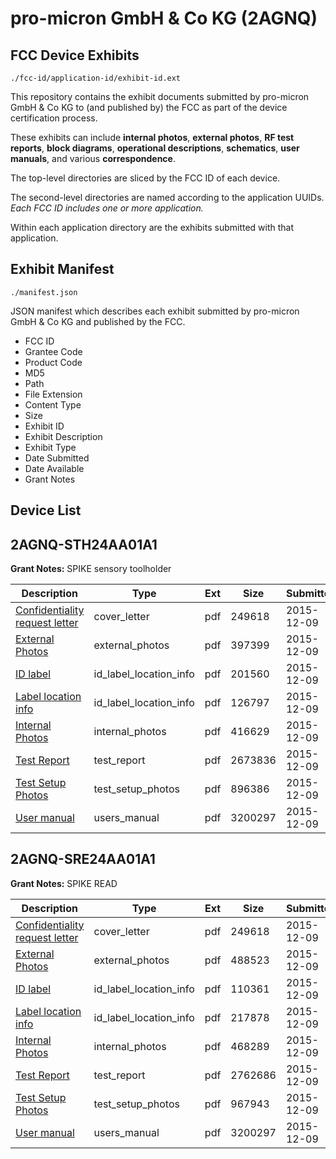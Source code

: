# pro-micron GmbH & Co KG (2AGNQ)
## FCC Device Exhibits

```
./fcc-id/application-id/exhibit-id.ext
```

This repository contains the exhibit documents submitted by pro-micron GmbH & Co KG to (and published by) the FCC as part of the device certification process.

These exhibits can include **internal photos**, **external photos**, **RF test reports**, **block diagrams**, **operational descriptions**, **schematics**, **user manuals**, and various **correspondence**.

The top-level directories are sliced by the FCC ID of each device.

The second-level directories are named according to the application UUIDs. *Each FCC ID includes one or more application.*

Within each application directory are the exhibits submitted with that application. 

## Exhibit Manifest

```
./manifest.json
```

JSON manifest which describes each exhibit submitted by pro-micron GmbH & Co KG and published by the FCC.

- FCC ID
- Grantee Code
- Product Code
- MD5
- Path
- File Extension
- Content Type
- Size
- Exhibit ID
- Exhibit Description
- Exhibit Type
- Date Submitted
- Date Available
- Grant Notes

## Device List
## 2AGNQ-STH24AA01A1
**Grant Notes:** SPIKE sensory toolholder

| Description | Type | Ext | Size | Submitted | Available |
| ----------- | ---- | --- | ---- | --------- | --------- |
| [Confidentiality request letter](2AGNQ-STH24AA01A1/267b9daee8ad39e3c08fc42d1487f16c/2836239.pdf) | cover_letter | pdf | 249618 | 2015-12-09 | 2015-12-09 |
| [External Photos](2AGNQ-STH24AA01A1/267b9daee8ad39e3c08fc42d1487f16c/2836294.pdf) | external_photos | pdf | 397399 | 2015-12-09 | 2015-12-09 |
| [ID label](2AGNQ-STH24AA01A1/267b9daee8ad39e3c08fc42d1487f16c/2836194.pdf) | id_label_location_info | pdf | 201560 | 2015-12-09 | 2015-12-09 |
| [Label location info](2AGNQ-STH24AA01A1/267b9daee8ad39e3c08fc42d1487f16c/2836210.pdf) | id_label_location_info | pdf | 126797 | 2015-12-09 | 2015-12-09 |
| [Internal Photos](2AGNQ-STH24AA01A1/267b9daee8ad39e3c08fc42d1487f16c/2836300.pdf) | internal_photos | pdf | 416629 | 2015-12-09 | 2015-12-09 |
| [Test Report](2AGNQ-STH24AA01A1/267b9daee8ad39e3c08fc42d1487f16c/2836273.pdf) | test_report | pdf | 2673836 | 2015-12-09 | 2015-12-09 |
| [Test Setup Photos](2AGNQ-STH24AA01A1/267b9daee8ad39e3c08fc42d1487f16c/2836310.pdf) | test_setup_photos | pdf | 896386 | 2015-12-09 | 2015-12-09 |
| [User manual](2AGNQ-STH24AA01A1/267b9daee8ad39e3c08fc42d1487f16c/2836341.pdf) | users_manual | pdf | 3200297 | 2015-12-09 | 2015-12-09 |
## 2AGNQ-SRE24AA01A1
**Grant Notes:** SPIKE READ

| Description | Type | Ext | Size | Submitted | Available |
| ----------- | ---- | --- | ---- | --------- | --------- |
| [Confidentiality request letter](2AGNQ-SRE24AA01A1/7dcda471b66cc9387dd7dc3557b83c15/2836239.pdf) | cover_letter | pdf | 249618 | 2015-12-09 | 2015-12-09 |
| [External Photos](2AGNQ-SRE24AA01A1/7dcda471b66cc9387dd7dc3557b83c15/2836383.pdf) | external_photos | pdf | 488523 | 2015-12-09 | 2015-12-09 |
| [ID label](2AGNQ-SRE24AA01A1/7dcda471b66cc9387dd7dc3557b83c15/2836379.pdf) | id_label_location_info | pdf | 110361 | 2015-12-09 | 2015-12-09 |
| [Label location info](2AGNQ-SRE24AA01A1/7dcda471b66cc9387dd7dc3557b83c15/2836380.pdf) | id_label_location_info | pdf | 217878 | 2015-12-09 | 2015-12-09 |
| [Internal Photos](2AGNQ-SRE24AA01A1/7dcda471b66cc9387dd7dc3557b83c15/2836384.pdf) | internal_photos | pdf | 468289 | 2015-12-09 | 2015-12-09 |
| [Test Report](2AGNQ-SRE24AA01A1/7dcda471b66cc9387dd7dc3557b83c15/2836381.pdf) | test_report | pdf | 2762686 | 2015-12-09 | 2015-12-09 |
| [Test Setup Photos](2AGNQ-SRE24AA01A1/7dcda471b66cc9387dd7dc3557b83c15/2836385.pdf) | test_setup_photos | pdf | 967943 | 2015-12-09 | 2015-12-09 |
| [User manual](2AGNQ-SRE24AA01A1/7dcda471b66cc9387dd7dc3557b83c15/2836341.pdf) | users_manual | pdf | 3200297 | 2015-12-09 | 2015-12-09 |
